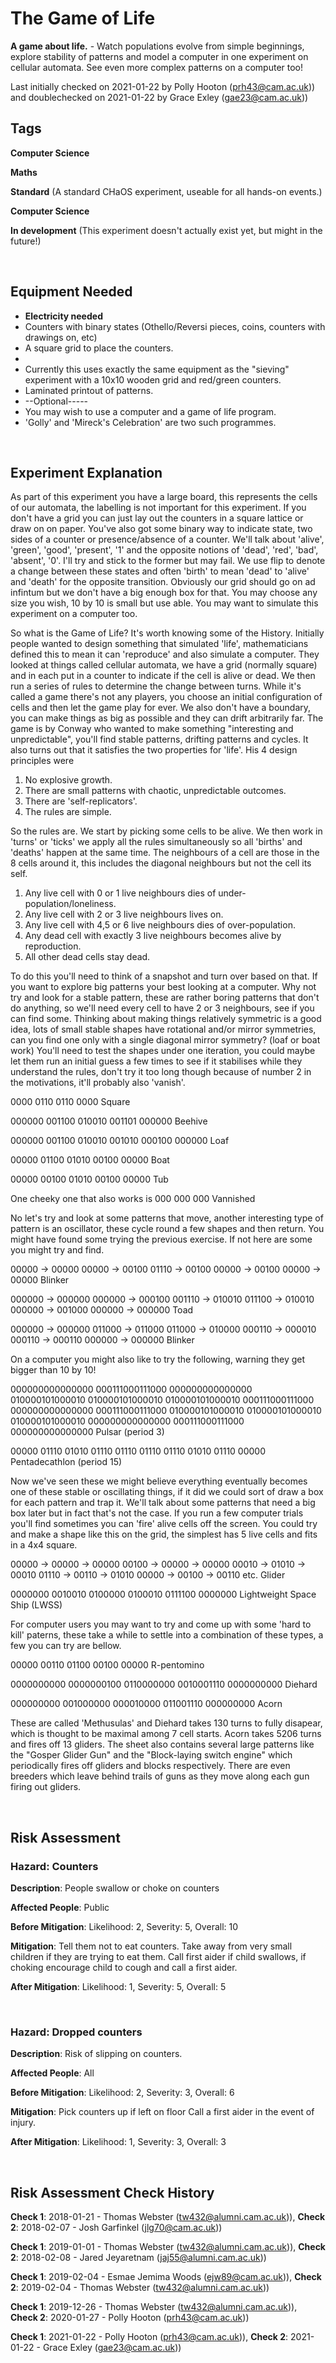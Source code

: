 # The Game of Life

**A game about life.** - Watch populations evolve from simple beginnings, explore stability of patterns and model a computer in one experiment on cellular automata. See even more complex patterns on a computer too!

Last initially checked on 2021-01-22 by Polly Hooton (prh43@cam.ac.uk)) and doublechecked on 2021-01-22 by Grace Exley (gae23@cam.ac.uk))

## Tags
<!--- Start Tags (DO NOT REMOVE THIS COMMENT) --->

**Computer Science**

**Maths**

**Standard** (A standard CHaOS experiment, useable for all hands-on events.)

**Computer Science**

**In development** (This experiment doesn't actually exist yet, but might in the future!)
<!--- End Tags (DO NOT REMOVE THIS COMMENT) --->

<br/>

## Equipment Needed 
- **Electricity needed**
- Counters with binary states (Othello/Reversi pieces, coins, counters with drawings on, etc)
- A square grid to place the counters.
- 
- Currently this uses exactly the same equipment as the "sieving" experiment with a 10x10 wooden grid and red/green counters.
- Laminated printout of patterns.
- --Optional-----
- You may wish to use a computer and a game of life program.
- 'Golly' and 'Mireck's Celebration' are two such programmes.

<br/>

## Experiment Explanation 

As part of this experiment you have a large board, this represents the cells of our automata, the labelling is not important for this experiment. If you don't have a grid you can just lay out the counters in a square lattice or draw on on paper. You've also got some binary way to indicate state, two sides of a counter or presence/absence of a counter. We'll talk about 'alive', 'green', 'good', 'present', '1' and the opposite notions of 'dead', 'red', 'bad', 'absent', '0'. I'll try and stick to the former but may fail. We use flip to denote a change between these states and often 'birth' to mean 'dead' to 'alive' and 'death' for the opposite transition. Obviously our grid should go on ad infintum but we don't have a big enough box for that. You may choose any size you wish, 10 by 10 is small but use able. You may want to simulate this experiment on a computer too.

So what is the Game of Life? 
It's worth knowing some of the History. Initially people wanted to design something that simulated 'life', mathematicians defined this to mean it can 'reproduce' and also simulate a computer.
They looked at things called cellular automata, we have a grid (normally square) and in each put in a counter to indicate if the cell is alive or dead. We then run a series of rules to determine the change between turns.
While it's called a game there's not any players, you choose an initial configuration of cells and then let the game play for ever. We also don't have a boundary, you can make things as big as possible and they can drift arbitrarily far.
The game is by Conway who wanted to make something "interesting and unpredictable", you'll find stable patterns, drifting patterns and cycles. It also turns out that it satisfies the two properties for 'life'. His 4 design principles were
1. No explosive growth.
2. There are small patterns with chaotic, unpredictable outcomes.
3. There are 'self-replicators'.
4. The rules are simple.

So the rules are. We start by picking some cells to be alive. We then work in 'turns' or 'ticks' we apply all the rules simultaneously so all 'births' and 'deaths' happen at the same time. The neighbours of a cell are those in the 8 cells around it, this includes the diagonal neighbours but not the cell its self.
1. Any live cell with 0 or 1 live neighbours dies of under-population/loneliness. 
2. Any live cell with 2 or 3 live neighbours lives on.
3. Any live cell with 4,5 or 6 live neighbours dies of over-population.
4. Any dead cell with exactly 3 live neighbours becomes alive by reproduction.
5. All other dead cells stay dead.

To do this you'll need to think of a snapshot and turn over based on that. If you want to explore big patterns your best looking at a computer.
Why not try and look for a stable pattern, these are rather boring patterns that don't do anything, so we'll need every cell to have 2 or 3 neighbours, see if you can find some. Thinking about making things relatively symmetric is a good idea, lots of small stable shapes have rotational and/or mirror symmetries, can you find one only with a single diagonal mirror symmetry? (loaf or boat work) You'll need to test the shapes under one iteration, you could maybe let them run an initial guess a few times to see if it stabilises while they understand the rules, don't try it too long though because of number 2 in the motivations, it'll probably also 'vanish'.

0000
0110
0110
0000
Square

000000
001100
010010
001101
000000
Beehive

000000
001100
010010
001010
000100
000000
Loaf

00000
01100
01010
00100
00000
Boat

00000
00100
01010
00100
00000
Tub

One cheeky one that also works is
000
000
000
Vannished

No let's try and look at some patterns that move, another interesting type of pattern is an oscillator, these cycle round a few shapes and then return. You might have found some trying the previous exercise. If not here are some you might try and find.

00000 -> 00000
00000 -> 00100
01110 -> 00100
00000 -> 00100
00000 -> 00000
Blinker

000000 -> 000000
000000 -> 000100
001110 -> 010010
011100 -> 010010
000000 -> 001000
000000 -> 000000
Toad

000000 -> 000000
011000 -> 011000
011000 -> 010000
000110 -> 000010
000110 -> 000110
000000 -> 000000
Blinker

On a computer you might also like to try the following, warning they get bigger than 10 by 10!

000000000000000
000111000111000
000000000000000
010000101000010
010000101000010
010000101000010
000111000111000
000000000000000
000111000111000
010000101000010
010000101000010
010000101000010
000000000000000
000111000111000
000000000000000
Pulsar (period 3)

00000
01110
01010
01110
01110
01110
01110
01010
01110
00000
Pentadecathlon (period 15)

Now we've seen these we might believe everything eventually becomes one of these stable or oscillating things, if it did we could sort of draw a box for each pattern and trap it. We'll talk about some patterns that need a big box later but in fact that's not the case. If you run a few computer trials you'll find sometimes you can 'fire' alive cells off the screen. You could try and make a shape like this on the grid, the simplest has 5 live cells and fits in a 4x4 square. 

00000 -> 00000 -> 00000
00100 -> 00000 -> 00000
00010 -> 01010 -> 00010
01110 -> 00110 -> 01010
00000 -> 00100 -> 00110 etc.
Glider

0000000
0010010
0100000
0100010
0111100
0000000
Lightweight Space Ship (LWSS)

For computer users you may want to try and come up with some 'hard to kill' paterns, these take a while to settle into a combination of these types, a few you can try are bellow.

00000
00110
01100
00100
00000
R-pentomino

0000000000
0000000100
0110000000
0010001110
0000000000
Diehard

000000000
001000000
000010000
011001110
000000000
Acorn

These are called 'Methusulas' and Diehard takes 130 turns to fully disapear, which is thought to be maximal among 7 cell starts. Acorn takes 5206 turns and fires off 13 gliders.
The sheet also contains several large patterns like the "Gosper Glider Gun" and the "Block-laying switch engine" which periodically fires off gliders and blocks respectively. There are even breeders which leave behind trails of guns as they move along each gun firing out gliders. 


<br/>

## Risk Assessment

### **Hazard**: Counters

**Description**: People swallow or choke on counters

**Affected People**: Public

**Before Mitigation**: Likelihood: 2, Severity: 5, Overall: 10

**Mitigation**: Tell them not to eat counters. Take away from very small children if they are trying to eat them.
Call first aider if child swallows, if choking encourage child to cough and call a first aider.

**After Mitigation**: Likelihood: 1, Severity: 5, Overall: 5

<br/>

### **Hazard**: Dropped counters

**Description**: Risk of slipping on counters.

**Affected People**: All

**Before Mitigation**: Likelihood: 2, Severity: 3, Overall: 6

**Mitigation**: Pick counters up if left on floor
Call a first aider in the event of injury.

**After Mitigation**: Likelihood: 1, Severity: 3, Overall: 3

<br/>

## Risk Assessment Check History 

**Check 1**: 2018-01-21 - Thomas Webster (tw432@alumni.cam.ac.uk)), **Check 2**: 2018-02-07 - Josh Garfinkel (jlg70@cam.ac.uk))

**Check 1**: 2019-01-01 - Thomas Webster (tw432@alumni.cam.ac.uk)), **Check 2**: 2018-02-08 - Jared Jeyaretnam (jaj55@alumni.cam.ac.uk))

**Check 1**: 2019-02-04 - Esmae Jemima Woods (ejw89@cam.ac.uk)), **Check 2**: 2019-02-04 - Thomas Webster (tw432@alumni.cam.ac.uk))

**Check 1**: 2019-12-26 - Thomas Webster (tw432@alumni.cam.ac.uk)), **Check 2**: 2020-01-27 - Polly Hooton (prh43@cam.ac.uk))

**Check 1**: 2021-01-22 - Polly Hooton (prh43@cam.ac.uk)), **Check 2**: 2021-01-22 - Grace Exley (gae23@cam.ac.uk))